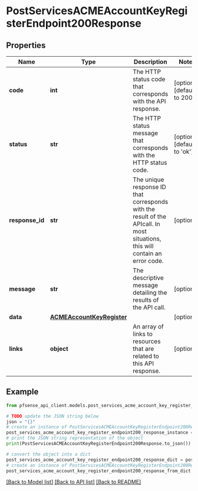 # PostServicesACMEAccountKeyRegisterEndpoint200Response


## Properties

Name | Type | Description | Notes
------------ | ------------- | ------------- | -------------
**code** | **int** | The HTTP status code that corresponds with the API response. | [optional] [default to 200]
**status** | **str** | The HTTP status message that corresponds with the HTTP status code. | [optional] [default to 'ok']
**response_id** | **str** | The unique response ID that corresponds with the result of the APIcall. In most situations, this will contain an error code. | [optional] 
**message** | **str** | The descriptive message detailing the results of the API call. | [optional] 
**data** | [**ACMEAccountKeyRegister**](ACMEAccountKeyRegister.md) |  | [optional] 
**links** | **object** | An array of links to resources that are related to this API response. | [optional] 

## Example

```python
from pfsense_api_client.models.post_services_acme_account_key_register_endpoint200_response import PostServicesACMEAccountKeyRegisterEndpoint200Response

# TODO update the JSON string below
json = "{}"
# create an instance of PostServicesACMEAccountKeyRegisterEndpoint200Response from a JSON string
post_services_acme_account_key_register_endpoint200_response_instance = PostServicesACMEAccountKeyRegisterEndpoint200Response.from_json(json)
# print the JSON string representation of the object
print(PostServicesACMEAccountKeyRegisterEndpoint200Response.to_json())

# convert the object into a dict
post_services_acme_account_key_register_endpoint200_response_dict = post_services_acme_account_key_register_endpoint200_response_instance.to_dict()
# create an instance of PostServicesACMEAccountKeyRegisterEndpoint200Response from a dict
post_services_acme_account_key_register_endpoint200_response_from_dict = PostServicesACMEAccountKeyRegisterEndpoint200Response.from_dict(post_services_acme_account_key_register_endpoint200_response_dict)
```
[[Back to Model list]](../README.md#documentation-for-models) [[Back to API list]](../README.md#documentation-for-api-endpoints) [[Back to README]](../README.md)


